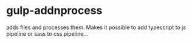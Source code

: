# gulp-addnprocess
adds files and processes them. Makes it possible to add typescript to js pipeline or sass to css pipeline...
